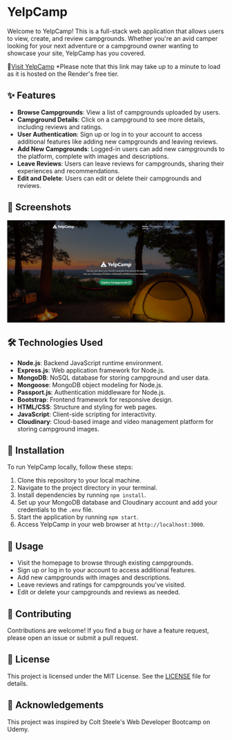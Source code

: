 # YelpCamp

Welcome to YelpCamp! This is a full-stack web application that allows users to view, create, and review campgrounds. Whether you're an avid camper looking for your next adventure or a campground owner wanting to showcase your site, YelpCamp has you covered.

🔗[Visit YelpCamp](https://yelpcamp-ci94.onrender.com) *Please note that this link may take up to a minute to load as it is hosted on the Render's free tier.

## ✨ Features

- **Browse Campgrounds**: View a list of campgrounds uploaded by users.
- **Campground Details**: Click on a campground to see more details, including reviews and ratings.
- **User Authentication**: Sign up or log in to your account to access additional features like adding new campgrounds and leaving reviews.
- **Add New Campgrounds**: Logged-in users can add new campgrounds to the platform, complete with images and descriptions.
- **Leave Reviews**: Users can leave reviews for campgrounds, sharing their experiences and recommendations.
- **Edit and Delete**: Users can edit or delete their campgrounds and reviews.

## 📸 Screenshots

![home](screenshots/home-page.png)

## 🛠️ Technologies Used

- **Node.js**: Backend JavaScript runtime environment.
- **Express.js**: Web application framework for Node.js.
- **MongoDB**: NoSQL database for storing campground and user data.
- **Mongoose**: MongoDB object modeling for Node.js.
- **Passport.js**: Authentication middleware for Node.js.
- **Bootstrap**: Frontend framework for responsive design.
- **HTML/CSS**: Structure and styling for web pages.
- **JavaScript**: Client-side scripting for interactivity.
- **Cloudinary**: Cloud-based image and video management platform for storing campground images.

## 🚀 Installation

To run YelpCamp locally, follow these steps:

1. Clone this repository to your local machine.
2. Navigate to the project directory in your terminal.
3. Install dependencies by running `npm install`.
4. Set up your MongoDB database and Cloudinary account and add your credentials to the `.env` file.
5. Start the application by running `npm start`.
6. Access YelpCamp in your web browser at `http://localhost:3000`.

## 📄 Usage

- Visit the homepage to browse through existing campgrounds.
- Sign up or log in to your account to access additional features.
- Add new campgrounds with images and descriptions.
- Leave reviews and ratings for campgrounds you've visited.
- Edit or delete your campgrounds and reviews as needed.

## 🤝 Contributing

Contributions are welcome! If you find a bug or have a feature request, please open an issue or submit a pull request.

## 📜 License

This project is licensed under the MIT License. See the [LICENSE](LICENSE) file for details.

## 🙏 Acknowledgements

This project was inspired by Colt Steele's Web Developer Bootcamp on Udemy.
